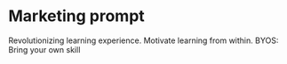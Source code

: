# Marketing prompt

Revolutionizing learning experience.
Motivate learning from within. 
BYOS: Bring your own skill 
